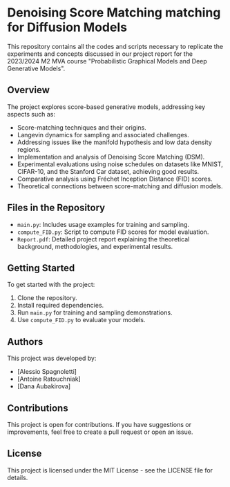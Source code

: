 # Denoising Score Matching matching for Diffusion Models

This repository contains all the codes and scripts necessary to replicate the experiments and concepts discussed in our project report for the 2023/2024 M2 MVA course "Probabilistic Graphical Models and Deep Generative Models".

## Overview
The project explores score-based generative models, addressing key aspects such as:
- Score-matching techniques and their origins.
- Langevin dynamics for sampling and associated challenges.
- Addressing issues like the manifold hypothesis and low data density regions.
- Implementation and analysis of Denoising Score Matching (DSM).
- Experimental evaluations using noise schedules on datasets like MNIST, CIFAR-10, and the Stanford Car dataset, achieving good results.
- Comparative analysis using Fréchet Inception Distance (FID) scores.
- Theoretical connections between score-matching and diffusion models.

## Files in the Repository
- `main.py`: Includes usage examples for training and sampling.
- `compute_FID.py`: Script to compute FID scores for model evaluation.
- `Report.pdf`: Detailed project report explaining the theoretical background, methodologies, and experimental results.

## Getting Started
To get started with the project:
1. Clone the repository.
2. Install required dependencies.
3. Run `main.py` for training and sampling demonstrations.
4. Use `compute_FID.py` to evaluate your models.

## Authors
This project was developed by:
- [Alessio Spagnoletti]
- [Antoine Ratouchniak]
- [Dana Aubakirova]

## Contributions
This project is open for contributions. If you have suggestions or improvements, feel free to create a pull request or open an issue.

## License
This project is licensed under the MIT License - see the LICENSE file for details.


